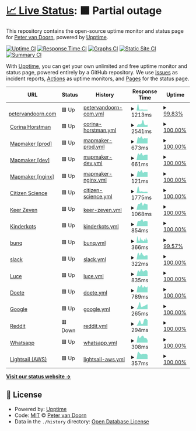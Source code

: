 # [📈 Live Status](https://demo.upptime.js.org): <!--live status--> **🟧 Partial outage**

This repository contains the open-source uptime monitor and status page for [Peter van Doorn](petervandoorn.com), powered by [Upptime](https://github.com/upptime/upptime).

[![Uptime CI](https://github.com/two-trick-pony-NL/upptime/workflows/Uptime%20CI/badge.svg)](https://github.com/two-trick-pony-NL/upptime/actions?query=workflow%3A%22Uptime+CI%22)
[![Response Time CI](https://github.com/two-trick-pony-NL/upptime/workflows/Response%20Time%20CI/badge.svg)](https://github.com/two-trick-pony-NL/upptime/actions?query=workflow%3A%22Response+Time+CI%22)
[![Graphs CI](https://github.com/two-trick-pony-NL/upptime/workflows/Graphs%20CI/badge.svg)](https://github.com/two-trick-pony-NL/upptime/actions?query=workflow%3A%22Graphs+CI%22)
[![Static Site CI](https://github.com/two-trick-pony-NL/upptime/workflows/Static%20Site%20CI/badge.svg)](https://github.com/two-trick-pony-NL/upptime/actions?query=workflow%3A%22Static+Site+CI%22)
[![Summary CI](https://github.com/two-trick-pony-NL/upptime/workflows/Summary%20CI/badge.svg)](https://github.com/two-trick-pony-NL/upptime/actions?query=workflow%3A%22Summary+CI%22)

With [Upptime](https://upptime.js.org), you can get your own unlimited and free uptime monitor and status page, powered entirely by a GitHub repository. We use [Issues](https://github.com/two-trick-pony-NL/upptime/issues) as incident reports, [Actions](https://github.com/two-trick-pony-NL/upptime/actions) as uptime monitors, and [Pages](https://demo.upptime.js.org) for the status page.

<!--start: status pages-->
<!-- This summary is generated by Upptime (https://github.com/upptime/upptime) -->
<!-- Do not edit this manually, your changes will be overwritten -->
<!-- prettier-ignore -->
| URL | Status | History | Response Time | Uptime |
| --- | ------ | ------- | ------------- | ------ |
| <img alt="" src="https://icons.duckduckgo.com/ip3/petervandoorn.com.ico" height="13"> [petervandoorn.com](https://petervandoorn.com) | 🟩 Up | [petervandoorn-com.yml](https://github.com/two-trick-pony-NL/upptime/commits/HEAD/history/petervandoorn-com.yml) | <details><summary><img alt="Response time graph" src="./graphs/petervandoorn-com/response-time-week.png" height="20"> 1213ms</summary><br><a href="https://upptime.petervandoorn.com/history/petervandoorn-com"><img alt="Response time 715" src="https://img.shields.io/endpoint?url=https%3A%2F%2Fraw.githubusercontent.com%2Ftwo-trick-pony-NL%2Fupptime%2FHEAD%2Fapi%2Fpetervandoorn-com%2Fresponse-time.json"></a><br><a href="https://upptime.petervandoorn.com/history/petervandoorn-com"><img alt="24-hour response time 574" src="https://img.shields.io/endpoint?url=https%3A%2F%2Fraw.githubusercontent.com%2Ftwo-trick-pony-NL%2Fupptime%2FHEAD%2Fapi%2Fpetervandoorn-com%2Fresponse-time-day.json"></a><br><a href="https://upptime.petervandoorn.com/history/petervandoorn-com"><img alt="7-day response time 1213" src="https://img.shields.io/endpoint?url=https%3A%2F%2Fraw.githubusercontent.com%2Ftwo-trick-pony-NL%2Fupptime%2FHEAD%2Fapi%2Fpetervandoorn-com%2Fresponse-time-week.json"></a><br><a href="https://upptime.petervandoorn.com/history/petervandoorn-com"><img alt="30-day response time 1174" src="https://img.shields.io/endpoint?url=https%3A%2F%2Fraw.githubusercontent.com%2Ftwo-trick-pony-NL%2Fupptime%2FHEAD%2Fapi%2Fpetervandoorn-com%2Fresponse-time-month.json"></a><br><a href="https://upptime.petervandoorn.com/history/petervandoorn-com"><img alt="1-year response time 724" src="https://img.shields.io/endpoint?url=https%3A%2F%2Fraw.githubusercontent.com%2Ftwo-trick-pony-NL%2Fupptime%2FHEAD%2Fapi%2Fpetervandoorn-com%2Fresponse-time-year.json"></a></details> | <details><summary><a href="https://upptime.petervandoorn.com/history/petervandoorn-com">99.83%</a></summary><a href="https://upptime.petervandoorn.com/history/petervandoorn-com"><img alt="All-time uptime 99.94%" src="https://img.shields.io/endpoint?url=https%3A%2F%2Fraw.githubusercontent.com%2Ftwo-trick-pony-NL%2Fupptime%2FHEAD%2Fapi%2Fpetervandoorn-com%2Fuptime.json"></a><br><a href="https://upptime.petervandoorn.com/history/petervandoorn-com"><img alt="24-hour uptime 100.00%" src="https://img.shields.io/endpoint?url=https%3A%2F%2Fraw.githubusercontent.com%2Ftwo-trick-pony-NL%2Fupptime%2FHEAD%2Fapi%2Fpetervandoorn-com%2Fuptime-day.json"></a><br><a href="https://upptime.petervandoorn.com/history/petervandoorn-com"><img alt="7-day uptime 99.83%" src="https://img.shields.io/endpoint?url=https%3A%2F%2Fraw.githubusercontent.com%2Ftwo-trick-pony-NL%2Fupptime%2FHEAD%2Fapi%2Fpetervandoorn-com%2Fuptime-week.json"></a><br><a href="https://upptime.petervandoorn.com/history/petervandoorn-com"><img alt="30-day uptime 99.96%" src="https://img.shields.io/endpoint?url=https%3A%2F%2Fraw.githubusercontent.com%2Ftwo-trick-pony-NL%2Fupptime%2FHEAD%2Fapi%2Fpetervandoorn-com%2Fuptime-month.json"></a><br><a href="https://upptime.petervandoorn.com/history/petervandoorn-com"><img alt="1-year uptime 99.92%" src="https://img.shields.io/endpoint?url=https%3A%2F%2Fraw.githubusercontent.com%2Ftwo-trick-pony-NL%2Fupptime%2FHEAD%2Fapi%2Fpetervandoorn-com%2Fuptime-year.json"></a></details>
| <img alt="" src="https://icons.duckduckgo.com/ip3/corinahorstman.nl.ico" height="13"> [Corina Horstman](https://corinahorstman.nl) | 🟩 Up | [corina-horstman.yml](https://github.com/two-trick-pony-NL/upptime/commits/HEAD/history/corina-horstman.yml) | <details><summary><img alt="Response time graph" src="./graphs/corina-horstman/response-time-week.png" height="20"> 2541ms</summary><br><a href="https://upptime.petervandoorn.com/history/corina-horstman"><img alt="Response time 2045" src="https://img.shields.io/endpoint?url=https%3A%2F%2Fraw.githubusercontent.com%2Ftwo-trick-pony-NL%2Fupptime%2FHEAD%2Fapi%2Fcorina-horstman%2Fresponse-time.json"></a><br><a href="https://upptime.petervandoorn.com/history/corina-horstman"><img alt="24-hour response time 1947" src="https://img.shields.io/endpoint?url=https%3A%2F%2Fraw.githubusercontent.com%2Ftwo-trick-pony-NL%2Fupptime%2FHEAD%2Fapi%2Fcorina-horstman%2Fresponse-time-day.json"></a><br><a href="https://upptime.petervandoorn.com/history/corina-horstman"><img alt="7-day response time 2541" src="https://img.shields.io/endpoint?url=https%3A%2F%2Fraw.githubusercontent.com%2Ftwo-trick-pony-NL%2Fupptime%2FHEAD%2Fapi%2Fcorina-horstman%2Fresponse-time-week.json"></a><br><a href="https://upptime.petervandoorn.com/history/corina-horstman"><img alt="30-day response time 2312" src="https://img.shields.io/endpoint?url=https%3A%2F%2Fraw.githubusercontent.com%2Ftwo-trick-pony-NL%2Fupptime%2FHEAD%2Fapi%2Fcorina-horstman%2Fresponse-time-month.json"></a><br><a href="https://upptime.petervandoorn.com/history/corina-horstman"><img alt="1-year response time 2047" src="https://img.shields.io/endpoint?url=https%3A%2F%2Fraw.githubusercontent.com%2Ftwo-trick-pony-NL%2Fupptime%2FHEAD%2Fapi%2Fcorina-horstman%2Fresponse-time-year.json"></a></details> | <details><summary><a href="https://upptime.petervandoorn.com/history/corina-horstman">100.00%</a></summary><a href="https://upptime.petervandoorn.com/history/corina-horstman"><img alt="All-time uptime 99.94%" src="https://img.shields.io/endpoint?url=https%3A%2F%2Fraw.githubusercontent.com%2Ftwo-trick-pony-NL%2Fupptime%2FHEAD%2Fapi%2Fcorina-horstman%2Fuptime.json"></a><br><a href="https://upptime.petervandoorn.com/history/corina-horstman"><img alt="24-hour uptime 100.00%" src="https://img.shields.io/endpoint?url=https%3A%2F%2Fraw.githubusercontent.com%2Ftwo-trick-pony-NL%2Fupptime%2FHEAD%2Fapi%2Fcorina-horstman%2Fuptime-day.json"></a><br><a href="https://upptime.petervandoorn.com/history/corina-horstman"><img alt="7-day uptime 100.00%" src="https://img.shields.io/endpoint?url=https%3A%2F%2Fraw.githubusercontent.com%2Ftwo-trick-pony-NL%2Fupptime%2FHEAD%2Fapi%2Fcorina-horstman%2Fuptime-week.json"></a><br><a href="https://upptime.petervandoorn.com/history/corina-horstman"><img alt="30-day uptime 100.00%" src="https://img.shields.io/endpoint?url=https%3A%2F%2Fraw.githubusercontent.com%2Ftwo-trick-pony-NL%2Fupptime%2FHEAD%2Fapi%2Fcorina-horstman%2Fuptime-month.json"></a><br><a href="https://upptime.petervandoorn.com/history/corina-horstman"><img alt="1-year uptime 99.91%" src="https://img.shields.io/endpoint?url=https%3A%2F%2Fraw.githubusercontent.com%2Ftwo-trick-pony-NL%2Fupptime%2FHEAD%2Fapi%2Fcorina-horstman%2Fuptime-year.json"></a></details>
| <img alt="" src="https://icons.duckduckgo.com/ip3/mapmaker.nl.ico" height="13"> [Mapmaker [prod]](https://mapmaker.nl/api/v1) | 🟩 Up | [mapmaker-prod.yml](https://github.com/two-trick-pony-NL/upptime/commits/HEAD/history/mapmaker-prod.yml) | <details><summary><img alt="Response time graph" src="./graphs/mapmaker-prod/response-time-week.png" height="20"> 673ms</summary><br><a href="https://upptime.petervandoorn.com/history/mapmaker-prod"><img alt="Response time 640" src="https://img.shields.io/endpoint?url=https%3A%2F%2Fraw.githubusercontent.com%2Ftwo-trick-pony-NL%2Fupptime%2FHEAD%2Fapi%2Fmapmaker-prod%2Fresponse-time.json"></a><br><a href="https://upptime.petervandoorn.com/history/mapmaker-prod"><img alt="24-hour response time 645" src="https://img.shields.io/endpoint?url=https%3A%2F%2Fraw.githubusercontent.com%2Ftwo-trick-pony-NL%2Fupptime%2FHEAD%2Fapi%2Fmapmaker-prod%2Fresponse-time-day.json"></a><br><a href="https://upptime.petervandoorn.com/history/mapmaker-prod"><img alt="7-day response time 673" src="https://img.shields.io/endpoint?url=https%3A%2F%2Fraw.githubusercontent.com%2Ftwo-trick-pony-NL%2Fupptime%2FHEAD%2Fapi%2Fmapmaker-prod%2Fresponse-time-week.json"></a><br><a href="https://upptime.petervandoorn.com/history/mapmaker-prod"><img alt="30-day response time 649" src="https://img.shields.io/endpoint?url=https%3A%2F%2Fraw.githubusercontent.com%2Ftwo-trick-pony-NL%2Fupptime%2FHEAD%2Fapi%2Fmapmaker-prod%2Fresponse-time-month.json"></a><br><a href="https://upptime.petervandoorn.com/history/mapmaker-prod"><img alt="1-year response time 629" src="https://img.shields.io/endpoint?url=https%3A%2F%2Fraw.githubusercontent.com%2Ftwo-trick-pony-NL%2Fupptime%2FHEAD%2Fapi%2Fmapmaker-prod%2Fresponse-time-year.json"></a></details> | <details><summary><a href="https://upptime.petervandoorn.com/history/mapmaker-prod">100.00%</a></summary><a href="https://upptime.petervandoorn.com/history/mapmaker-prod"><img alt="All-time uptime 100.00%" src="https://img.shields.io/endpoint?url=https%3A%2F%2Fraw.githubusercontent.com%2Ftwo-trick-pony-NL%2Fupptime%2FHEAD%2Fapi%2Fmapmaker-prod%2Fuptime.json"></a><br><a href="https://upptime.petervandoorn.com/history/mapmaker-prod"><img alt="24-hour uptime 100.00%" src="https://img.shields.io/endpoint?url=https%3A%2F%2Fraw.githubusercontent.com%2Ftwo-trick-pony-NL%2Fupptime%2FHEAD%2Fapi%2Fmapmaker-prod%2Fuptime-day.json"></a><br><a href="https://upptime.petervandoorn.com/history/mapmaker-prod"><img alt="7-day uptime 100.00%" src="https://img.shields.io/endpoint?url=https%3A%2F%2Fraw.githubusercontent.com%2Ftwo-trick-pony-NL%2Fupptime%2FHEAD%2Fapi%2Fmapmaker-prod%2Fuptime-week.json"></a><br><a href="https://upptime.petervandoorn.com/history/mapmaker-prod"><img alt="30-day uptime 100.00%" src="https://img.shields.io/endpoint?url=https%3A%2F%2Fraw.githubusercontent.com%2Ftwo-trick-pony-NL%2Fupptime%2FHEAD%2Fapi%2Fmapmaker-prod%2Fuptime-month.json"></a><br><a href="https://upptime.petervandoorn.com/history/mapmaker-prod"><img alt="1-year uptime 100.00%" src="https://img.shields.io/endpoint?url=https%3A%2F%2Fraw.githubusercontent.com%2Ftwo-trick-pony-NL%2Fupptime%2FHEAD%2Fapi%2Fmapmaker-prod%2Fuptime-year.json"></a></details>
| <img alt="" src="https://icons.duckduckgo.com/ip3/triage.mapmaker.nl.ico" height="13"> [Mapmaker [dev]](https://triage.mapmaker.nl/api/v1) | 🟩 Up | [mapmaker-dev.yml](https://github.com/two-trick-pony-NL/upptime/commits/HEAD/history/mapmaker-dev.yml) | <details><summary><img alt="Response time graph" src="./graphs/mapmaker-dev/response-time-week.png" height="20"> 661ms</summary><br><a href="https://upptime.petervandoorn.com/history/mapmaker-dev"><img alt="Response time 634" src="https://img.shields.io/endpoint?url=https%3A%2F%2Fraw.githubusercontent.com%2Ftwo-trick-pony-NL%2Fupptime%2FHEAD%2Fapi%2Fmapmaker-dev%2Fresponse-time.json"></a><br><a href="https://upptime.petervandoorn.com/history/mapmaker-dev"><img alt="24-hour response time 637" src="https://img.shields.io/endpoint?url=https%3A%2F%2Fraw.githubusercontent.com%2Ftwo-trick-pony-NL%2Fupptime%2FHEAD%2Fapi%2Fmapmaker-dev%2Fresponse-time-day.json"></a><br><a href="https://upptime.petervandoorn.com/history/mapmaker-dev"><img alt="7-day response time 661" src="https://img.shields.io/endpoint?url=https%3A%2F%2Fraw.githubusercontent.com%2Ftwo-trick-pony-NL%2Fupptime%2FHEAD%2Fapi%2Fmapmaker-dev%2Fresponse-time-week.json"></a><br><a href="https://upptime.petervandoorn.com/history/mapmaker-dev"><img alt="30-day response time 649" src="https://img.shields.io/endpoint?url=https%3A%2F%2Fraw.githubusercontent.com%2Ftwo-trick-pony-NL%2Fupptime%2FHEAD%2Fapi%2Fmapmaker-dev%2Fresponse-time-month.json"></a><br><a href="https://upptime.petervandoorn.com/history/mapmaker-dev"><img alt="1-year response time 626" src="https://img.shields.io/endpoint?url=https%3A%2F%2Fraw.githubusercontent.com%2Ftwo-trick-pony-NL%2Fupptime%2FHEAD%2Fapi%2Fmapmaker-dev%2Fresponse-time-year.json"></a></details> | <details><summary><a href="https://upptime.petervandoorn.com/history/mapmaker-dev">100.00%</a></summary><a href="https://upptime.petervandoorn.com/history/mapmaker-dev"><img alt="All-time uptime 100.00%" src="https://img.shields.io/endpoint?url=https%3A%2F%2Fraw.githubusercontent.com%2Ftwo-trick-pony-NL%2Fupptime%2FHEAD%2Fapi%2Fmapmaker-dev%2Fuptime.json"></a><br><a href="https://upptime.petervandoorn.com/history/mapmaker-dev"><img alt="24-hour uptime 100.00%" src="https://img.shields.io/endpoint?url=https%3A%2F%2Fraw.githubusercontent.com%2Ftwo-trick-pony-NL%2Fupptime%2FHEAD%2Fapi%2Fmapmaker-dev%2Fuptime-day.json"></a><br><a href="https://upptime.petervandoorn.com/history/mapmaker-dev"><img alt="7-day uptime 100.00%" src="https://img.shields.io/endpoint?url=https%3A%2F%2Fraw.githubusercontent.com%2Ftwo-trick-pony-NL%2Fupptime%2FHEAD%2Fapi%2Fmapmaker-dev%2Fuptime-week.json"></a><br><a href="https://upptime.petervandoorn.com/history/mapmaker-dev"><img alt="30-day uptime 100.00%" src="https://img.shields.io/endpoint?url=https%3A%2F%2Fraw.githubusercontent.com%2Ftwo-trick-pony-NL%2Fupptime%2FHEAD%2Fapi%2Fmapmaker-dev%2Fuptime-month.json"></a><br><a href="https://upptime.petervandoorn.com/history/mapmaker-dev"><img alt="1-year uptime 100.00%" src="https://img.shields.io/endpoint?url=https%3A%2F%2Fraw.githubusercontent.com%2Ftwo-trick-pony-NL%2Fupptime%2FHEAD%2Fapi%2Fmapmaker-dev%2Fuptime-year.json"></a></details>
| <img alt="" src="https://icons.duckduckgo.com/ip3/mapmaker.nl.ico" height="13"> [Mapmaker [nginx]](https://mapmaker.nl/healthcheck) | 🟩 Up | [mapmaker-nginx.yml](https://github.com/two-trick-pony-NL/upptime/commits/HEAD/history/mapmaker-nginx.yml) | <details><summary><img alt="Response time graph" src="./graphs/mapmaker-nginx/response-time-week.png" height="20"> 121ms</summary><br><a href="https://upptime.petervandoorn.com/history/mapmaker-nginx"><img alt="Response time 115" src="https://img.shields.io/endpoint?url=https%3A%2F%2Fraw.githubusercontent.com%2Ftwo-trick-pony-NL%2Fupptime%2FHEAD%2Fapi%2Fmapmaker-nginx%2Fresponse-time.json"></a><br><a href="https://upptime.petervandoorn.com/history/mapmaker-nginx"><img alt="24-hour response time 111" src="https://img.shields.io/endpoint?url=https%3A%2F%2Fraw.githubusercontent.com%2Ftwo-trick-pony-NL%2Fupptime%2FHEAD%2Fapi%2Fmapmaker-nginx%2Fresponse-time-day.json"></a><br><a href="https://upptime.petervandoorn.com/history/mapmaker-nginx"><img alt="7-day response time 121" src="https://img.shields.io/endpoint?url=https%3A%2F%2Fraw.githubusercontent.com%2Ftwo-trick-pony-NL%2Fupptime%2FHEAD%2Fapi%2Fmapmaker-nginx%2Fresponse-time-week.json"></a><br><a href="https://upptime.petervandoorn.com/history/mapmaker-nginx"><img alt="30-day response time 118" src="https://img.shields.io/endpoint?url=https%3A%2F%2Fraw.githubusercontent.com%2Ftwo-trick-pony-NL%2Fupptime%2FHEAD%2Fapi%2Fmapmaker-nginx%2Fresponse-time-month.json"></a><br><a href="https://upptime.petervandoorn.com/history/mapmaker-nginx"><img alt="1-year response time 114" src="https://img.shields.io/endpoint?url=https%3A%2F%2Fraw.githubusercontent.com%2Ftwo-trick-pony-NL%2Fupptime%2FHEAD%2Fapi%2Fmapmaker-nginx%2Fresponse-time-year.json"></a></details> | <details><summary><a href="https://upptime.petervandoorn.com/history/mapmaker-nginx">100.00%</a></summary><a href="https://upptime.petervandoorn.com/history/mapmaker-nginx"><img alt="All-time uptime 100.00%" src="https://img.shields.io/endpoint?url=https%3A%2F%2Fraw.githubusercontent.com%2Ftwo-trick-pony-NL%2Fupptime%2FHEAD%2Fapi%2Fmapmaker-nginx%2Fuptime.json"></a><br><a href="https://upptime.petervandoorn.com/history/mapmaker-nginx"><img alt="24-hour uptime 100.00%" src="https://img.shields.io/endpoint?url=https%3A%2F%2Fraw.githubusercontent.com%2Ftwo-trick-pony-NL%2Fupptime%2FHEAD%2Fapi%2Fmapmaker-nginx%2Fuptime-day.json"></a><br><a href="https://upptime.petervandoorn.com/history/mapmaker-nginx"><img alt="7-day uptime 100.00%" src="https://img.shields.io/endpoint?url=https%3A%2F%2Fraw.githubusercontent.com%2Ftwo-trick-pony-NL%2Fupptime%2FHEAD%2Fapi%2Fmapmaker-nginx%2Fuptime-week.json"></a><br><a href="https://upptime.petervandoorn.com/history/mapmaker-nginx"><img alt="30-day uptime 100.00%" src="https://img.shields.io/endpoint?url=https%3A%2F%2Fraw.githubusercontent.com%2Ftwo-trick-pony-NL%2Fupptime%2FHEAD%2Fapi%2Fmapmaker-nginx%2Fuptime-month.json"></a><br><a href="https://upptime.petervandoorn.com/history/mapmaker-nginx"><img alt="1-year uptime 100.00%" src="https://img.shields.io/endpoint?url=https%3A%2F%2Fraw.githubusercontent.com%2Ftwo-trick-pony-NL%2Fupptime%2FHEAD%2Fapi%2Fmapmaker-nginx%2Fuptime-year.json"></a></details>
| <img alt="" src="https://icons.duckduckgo.com/ip3/www.petervandoorn.com.ico" height="13"> [Citizen Science](https://www.petervandoorn.com/cs-nl-network/) | 🟩 Up | [citizen-science.yml](https://github.com/two-trick-pony-NL/upptime/commits/HEAD/history/citizen-science.yml) | <details><summary><img alt="Response time graph" src="./graphs/citizen-science/response-time-week.png" height="20"> 1775ms</summary><br><a href="https://upptime.petervandoorn.com/history/citizen-science"><img alt="Response time 1210" src="https://img.shields.io/endpoint?url=https%3A%2F%2Fraw.githubusercontent.com%2Ftwo-trick-pony-NL%2Fupptime%2FHEAD%2Fapi%2Fcitizen-science%2Fresponse-time.json"></a><br><a href="https://upptime.petervandoorn.com/history/citizen-science"><img alt="24-hour response time 994" src="https://img.shields.io/endpoint?url=https%3A%2F%2Fraw.githubusercontent.com%2Ftwo-trick-pony-NL%2Fupptime%2FHEAD%2Fapi%2Fcitizen-science%2Fresponse-time-day.json"></a><br><a href="https://upptime.petervandoorn.com/history/citizen-science"><img alt="7-day response time 1775" src="https://img.shields.io/endpoint?url=https%3A%2F%2Fraw.githubusercontent.com%2Ftwo-trick-pony-NL%2Fupptime%2FHEAD%2Fapi%2Fcitizen-science%2Fresponse-time-week.json"></a><br><a href="https://upptime.petervandoorn.com/history/citizen-science"><img alt="30-day response time 1453" src="https://img.shields.io/endpoint?url=https%3A%2F%2Fraw.githubusercontent.com%2Ftwo-trick-pony-NL%2Fupptime%2FHEAD%2Fapi%2Fcitizen-science%2Fresponse-time-month.json"></a><br><a href="https://upptime.petervandoorn.com/history/citizen-science"><img alt="1-year response time 1207" src="https://img.shields.io/endpoint?url=https%3A%2F%2Fraw.githubusercontent.com%2Ftwo-trick-pony-NL%2Fupptime%2FHEAD%2Fapi%2Fcitizen-science%2Fresponse-time-year.json"></a></details> | <details><summary><a href="https://upptime.petervandoorn.com/history/citizen-science">100.00%</a></summary><a href="https://upptime.petervandoorn.com/history/citizen-science"><img alt="All-time uptime 99.34%" src="https://img.shields.io/endpoint?url=https%3A%2F%2Fraw.githubusercontent.com%2Ftwo-trick-pony-NL%2Fupptime%2FHEAD%2Fapi%2Fcitizen-science%2Fuptime.json"></a><br><a href="https://upptime.petervandoorn.com/history/citizen-science"><img alt="24-hour uptime 100.00%" src="https://img.shields.io/endpoint?url=https%3A%2F%2Fraw.githubusercontent.com%2Ftwo-trick-pony-NL%2Fupptime%2FHEAD%2Fapi%2Fcitizen-science%2Fuptime-day.json"></a><br><a href="https://upptime.petervandoorn.com/history/citizen-science"><img alt="7-day uptime 100.00%" src="https://img.shields.io/endpoint?url=https%3A%2F%2Fraw.githubusercontent.com%2Ftwo-trick-pony-NL%2Fupptime%2FHEAD%2Fapi%2Fcitizen-science%2Fuptime-week.json"></a><br><a href="https://upptime.petervandoorn.com/history/citizen-science"><img alt="30-day uptime 100.00%" src="https://img.shields.io/endpoint?url=https%3A%2F%2Fraw.githubusercontent.com%2Ftwo-trick-pony-NL%2Fupptime%2FHEAD%2Fapi%2Fcitizen-science%2Fuptime-month.json"></a><br><a href="https://upptime.petervandoorn.com/history/citizen-science"><img alt="1-year uptime 99.91%" src="https://img.shields.io/endpoint?url=https%3A%2F%2Fraw.githubusercontent.com%2Ftwo-trick-pony-NL%2Fupptime%2FHEAD%2Fapi%2Fcitizen-science%2Fuptime-year.json"></a></details>
| <img alt="" src="https://icons.duckduckgo.com/ip3/keerzeven.nl.ico" height="13"> [Keer Zeven](https://keerzeven.nl/) | 🟩 Up | [keer-zeven.yml](https://github.com/two-trick-pony-NL/upptime/commits/HEAD/history/keer-zeven.yml) | <details><summary><img alt="Response time graph" src="./graphs/keer-zeven/response-time-week.png" height="20"> 1068ms</summary><br><a href="https://upptime.petervandoorn.com/history/keer-zeven"><img alt="Response time 1081" src="https://img.shields.io/endpoint?url=https%3A%2F%2Fraw.githubusercontent.com%2Ftwo-trick-pony-NL%2Fupptime%2FHEAD%2Fapi%2Fkeer-zeven%2Fresponse-time.json"></a><br><a href="https://upptime.petervandoorn.com/history/keer-zeven"><img alt="24-hour response time 989" src="https://img.shields.io/endpoint?url=https%3A%2F%2Fraw.githubusercontent.com%2Ftwo-trick-pony-NL%2Fupptime%2FHEAD%2Fapi%2Fkeer-zeven%2Fresponse-time-day.json"></a><br><a href="https://upptime.petervandoorn.com/history/keer-zeven"><img alt="7-day response time 1068" src="https://img.shields.io/endpoint?url=https%3A%2F%2Fraw.githubusercontent.com%2Ftwo-trick-pony-NL%2Fupptime%2FHEAD%2Fapi%2Fkeer-zeven%2Fresponse-time-week.json"></a><br><a href="https://upptime.petervandoorn.com/history/keer-zeven"><img alt="30-day response time 1164" src="https://img.shields.io/endpoint?url=https%3A%2F%2Fraw.githubusercontent.com%2Ftwo-trick-pony-NL%2Fupptime%2FHEAD%2Fapi%2Fkeer-zeven%2Fresponse-time-month.json"></a><br><a href="https://upptime.petervandoorn.com/history/keer-zeven"><img alt="1-year response time 1075" src="https://img.shields.io/endpoint?url=https%3A%2F%2Fraw.githubusercontent.com%2Ftwo-trick-pony-NL%2Fupptime%2FHEAD%2Fapi%2Fkeer-zeven%2Fresponse-time-year.json"></a></details> | <details><summary><a href="https://upptime.petervandoorn.com/history/keer-zeven">100.00%</a></summary><a href="https://upptime.petervandoorn.com/history/keer-zeven"><img alt="All-time uptime 99.95%" src="https://img.shields.io/endpoint?url=https%3A%2F%2Fraw.githubusercontent.com%2Ftwo-trick-pony-NL%2Fupptime%2FHEAD%2Fapi%2Fkeer-zeven%2Fuptime.json"></a><br><a href="https://upptime.petervandoorn.com/history/keer-zeven"><img alt="24-hour uptime 100.00%" src="https://img.shields.io/endpoint?url=https%3A%2F%2Fraw.githubusercontent.com%2Ftwo-trick-pony-NL%2Fupptime%2FHEAD%2Fapi%2Fkeer-zeven%2Fuptime-day.json"></a><br><a href="https://upptime.petervandoorn.com/history/keer-zeven"><img alt="7-day uptime 100.00%" src="https://img.shields.io/endpoint?url=https%3A%2F%2Fraw.githubusercontent.com%2Ftwo-trick-pony-NL%2Fupptime%2FHEAD%2Fapi%2Fkeer-zeven%2Fuptime-week.json"></a><br><a href="https://upptime.petervandoorn.com/history/keer-zeven"><img alt="30-day uptime 100.00%" src="https://img.shields.io/endpoint?url=https%3A%2F%2Fraw.githubusercontent.com%2Ftwo-trick-pony-NL%2Fupptime%2FHEAD%2Fapi%2Fkeer-zeven%2Fuptime-month.json"></a><br><a href="https://upptime.petervandoorn.com/history/keer-zeven"><img alt="1-year uptime 99.92%" src="https://img.shields.io/endpoint?url=https%3A%2F%2Fraw.githubusercontent.com%2Ftwo-trick-pony-NL%2Fupptime%2FHEAD%2Fapi%2Fkeer-zeven%2Fuptime-year.json"></a></details>
| <img alt="" src="https://icons.duckduckgo.com/ip3/kinderkots.nl.ico" height="13"> [Kinderkots](https://kinderkots.nl) | 🟩 Up | [kinderkots.yml](https://github.com/two-trick-pony-NL/upptime/commits/HEAD/history/kinderkots.yml) | <details><summary><img alt="Response time graph" src="./graphs/kinderkots/response-time-week.png" height="20"> 854ms</summary><br><a href="https://upptime.petervandoorn.com/history/kinderkots"><img alt="Response time 819" src="https://img.shields.io/endpoint?url=https%3A%2F%2Fraw.githubusercontent.com%2Ftwo-trick-pony-NL%2Fupptime%2FHEAD%2Fapi%2Fkinderkots%2Fresponse-time.json"></a><br><a href="https://upptime.petervandoorn.com/history/kinderkots"><img alt="24-hour response time 753" src="https://img.shields.io/endpoint?url=https%3A%2F%2Fraw.githubusercontent.com%2Ftwo-trick-pony-NL%2Fupptime%2FHEAD%2Fapi%2Fkinderkots%2Fresponse-time-day.json"></a><br><a href="https://upptime.petervandoorn.com/history/kinderkots"><img alt="7-day response time 854" src="https://img.shields.io/endpoint?url=https%3A%2F%2Fraw.githubusercontent.com%2Ftwo-trick-pony-NL%2Fupptime%2FHEAD%2Fapi%2Fkinderkots%2Fresponse-time-week.json"></a><br><a href="https://upptime.petervandoorn.com/history/kinderkots"><img alt="30-day response time 973" src="https://img.shields.io/endpoint?url=https%3A%2F%2Fraw.githubusercontent.com%2Ftwo-trick-pony-NL%2Fupptime%2FHEAD%2Fapi%2Fkinderkots%2Fresponse-time-month.json"></a><br><a href="https://upptime.petervandoorn.com/history/kinderkots"><img alt="1-year response time 825" src="https://img.shields.io/endpoint?url=https%3A%2F%2Fraw.githubusercontent.com%2Ftwo-trick-pony-NL%2Fupptime%2FHEAD%2Fapi%2Fkinderkots%2Fresponse-time-year.json"></a></details> | <details><summary><a href="https://upptime.petervandoorn.com/history/kinderkots">100.00%</a></summary><a href="https://upptime.petervandoorn.com/history/kinderkots"><img alt="All-time uptime 99.95%" src="https://img.shields.io/endpoint?url=https%3A%2F%2Fraw.githubusercontent.com%2Ftwo-trick-pony-NL%2Fupptime%2FHEAD%2Fapi%2Fkinderkots%2Fuptime.json"></a><br><a href="https://upptime.petervandoorn.com/history/kinderkots"><img alt="24-hour uptime 100.00%" src="https://img.shields.io/endpoint?url=https%3A%2F%2Fraw.githubusercontent.com%2Ftwo-trick-pony-NL%2Fupptime%2FHEAD%2Fapi%2Fkinderkots%2Fuptime-day.json"></a><br><a href="https://upptime.petervandoorn.com/history/kinderkots"><img alt="7-day uptime 100.00%" src="https://img.shields.io/endpoint?url=https%3A%2F%2Fraw.githubusercontent.com%2Ftwo-trick-pony-NL%2Fupptime%2FHEAD%2Fapi%2Fkinderkots%2Fuptime-week.json"></a><br><a href="https://upptime.petervandoorn.com/history/kinderkots"><img alt="30-day uptime 100.00%" src="https://img.shields.io/endpoint?url=https%3A%2F%2Fraw.githubusercontent.com%2Ftwo-trick-pony-NL%2Fupptime%2FHEAD%2Fapi%2Fkinderkots%2Fuptime-month.json"></a><br><a href="https://upptime.petervandoorn.com/history/kinderkots"><img alt="1-year uptime 99.93%" src="https://img.shields.io/endpoint?url=https%3A%2F%2Fraw.githubusercontent.com%2Ftwo-trick-pony-NL%2Fupptime%2FHEAD%2Fapi%2Fkinderkots%2Fuptime-year.json"></a></details>
| <img alt="" src="https://icons.duckduckgo.com/ip3/bunq.com.ico" height="13"> [bunq](https://bunq.com/) | 🟩 Up | [bunq.yml](https://github.com/two-trick-pony-NL/upptime/commits/HEAD/history/bunq.yml) | <details><summary><img alt="Response time graph" src="./graphs/bunq/response-time-week.png" height="20"> 366ms</summary><br><a href="https://upptime.petervandoorn.com/history/bunq"><img alt="Response time 405" src="https://img.shields.io/endpoint?url=https%3A%2F%2Fraw.githubusercontent.com%2Ftwo-trick-pony-NL%2Fupptime%2FHEAD%2Fapi%2Fbunq%2Fresponse-time.json"></a><br><a href="https://upptime.petervandoorn.com/history/bunq"><img alt="24-hour response time 371" src="https://img.shields.io/endpoint?url=https%3A%2F%2Fraw.githubusercontent.com%2Ftwo-trick-pony-NL%2Fupptime%2FHEAD%2Fapi%2Fbunq%2Fresponse-time-day.json"></a><br><a href="https://upptime.petervandoorn.com/history/bunq"><img alt="7-day response time 366" src="https://img.shields.io/endpoint?url=https%3A%2F%2Fraw.githubusercontent.com%2Ftwo-trick-pony-NL%2Fupptime%2FHEAD%2Fapi%2Fbunq%2Fresponse-time-week.json"></a><br><a href="https://upptime.petervandoorn.com/history/bunq"><img alt="30-day response time 381" src="https://img.shields.io/endpoint?url=https%3A%2F%2Fraw.githubusercontent.com%2Ftwo-trick-pony-NL%2Fupptime%2FHEAD%2Fapi%2Fbunq%2Fresponse-time-month.json"></a><br><a href="https://upptime.petervandoorn.com/history/bunq"><img alt="1-year response time 391" src="https://img.shields.io/endpoint?url=https%3A%2F%2Fraw.githubusercontent.com%2Ftwo-trick-pony-NL%2Fupptime%2FHEAD%2Fapi%2Fbunq%2Fresponse-time-year.json"></a></details> | <details><summary><a href="https://upptime.petervandoorn.com/history/bunq">99.57%</a></summary><a href="https://upptime.petervandoorn.com/history/bunq"><img alt="All-time uptime 99.94%" src="https://img.shields.io/endpoint?url=https%3A%2F%2Fraw.githubusercontent.com%2Ftwo-trick-pony-NL%2Fupptime%2FHEAD%2Fapi%2Fbunq%2Fuptime.json"></a><br><a href="https://upptime.petervandoorn.com/history/bunq"><img alt="24-hour uptime 100.00%" src="https://img.shields.io/endpoint?url=https%3A%2F%2Fraw.githubusercontent.com%2Ftwo-trick-pony-NL%2Fupptime%2FHEAD%2Fapi%2Fbunq%2Fuptime-day.json"></a><br><a href="https://upptime.petervandoorn.com/history/bunq"><img alt="7-day uptime 99.57%" src="https://img.shields.io/endpoint?url=https%3A%2F%2Fraw.githubusercontent.com%2Ftwo-trick-pony-NL%2Fupptime%2FHEAD%2Fapi%2Fbunq%2Fuptime-week.json"></a><br><a href="https://upptime.petervandoorn.com/history/bunq"><img alt="30-day uptime 99.67%" src="https://img.shields.io/endpoint?url=https%3A%2F%2Fraw.githubusercontent.com%2Ftwo-trick-pony-NL%2Fupptime%2FHEAD%2Fapi%2Fbunq%2Fuptime-month.json"></a><br><a href="https://upptime.petervandoorn.com/history/bunq"><img alt="1-year uptime 99.91%" src="https://img.shields.io/endpoint?url=https%3A%2F%2Fraw.githubusercontent.com%2Ftwo-trick-pony-NL%2Fupptime%2FHEAD%2Fapi%2Fbunq%2Fuptime-year.json"></a></details>
| <img alt="" src="https://icons.duckduckgo.com/ip3/status.slack.com.ico" height="13"> [slack](https://status.slack.com/api/v2.0.0/current) | 🟩 Up | [slack.yml](https://github.com/two-trick-pony-NL/upptime/commits/HEAD/history/slack.yml) | <details><summary><img alt="Response time graph" src="./graphs/slack/response-time-week.png" height="20"> 322ms</summary><br><a href="https://upptime.petervandoorn.com/history/slack"><img alt="Response time 205" src="https://img.shields.io/endpoint?url=https%3A%2F%2Fraw.githubusercontent.com%2Ftwo-trick-pony-NL%2Fupptime%2FHEAD%2Fapi%2Fslack%2Fresponse-time.json"></a><br><a href="https://upptime.petervandoorn.com/history/slack"><img alt="24-hour response time 268" src="https://img.shields.io/endpoint?url=https%3A%2F%2Fraw.githubusercontent.com%2Ftwo-trick-pony-NL%2Fupptime%2FHEAD%2Fapi%2Fslack%2Fresponse-time-day.json"></a><br><a href="https://upptime.petervandoorn.com/history/slack"><img alt="7-day response time 322" src="https://img.shields.io/endpoint?url=https%3A%2F%2Fraw.githubusercontent.com%2Ftwo-trick-pony-NL%2Fupptime%2FHEAD%2Fapi%2Fslack%2Fresponse-time-week.json"></a><br><a href="https://upptime.petervandoorn.com/history/slack"><img alt="30-day response time 284" src="https://img.shields.io/endpoint?url=https%3A%2F%2Fraw.githubusercontent.com%2Ftwo-trick-pony-NL%2Fupptime%2FHEAD%2Fapi%2Fslack%2Fresponse-time-month.json"></a><br><a href="https://upptime.petervandoorn.com/history/slack"><img alt="1-year response time 242" src="https://img.shields.io/endpoint?url=https%3A%2F%2Fraw.githubusercontent.com%2Ftwo-trick-pony-NL%2Fupptime%2FHEAD%2Fapi%2Fslack%2Fresponse-time-year.json"></a></details> | <details><summary><a href="https://upptime.petervandoorn.com/history/slack">100.00%</a></summary><a href="https://upptime.petervandoorn.com/history/slack"><img alt="All-time uptime 100.00%" src="https://img.shields.io/endpoint?url=https%3A%2F%2Fraw.githubusercontent.com%2Ftwo-trick-pony-NL%2Fupptime%2FHEAD%2Fapi%2Fslack%2Fuptime.json"></a><br><a href="https://upptime.petervandoorn.com/history/slack"><img alt="24-hour uptime 100.00%" src="https://img.shields.io/endpoint?url=https%3A%2F%2Fraw.githubusercontent.com%2Ftwo-trick-pony-NL%2Fupptime%2FHEAD%2Fapi%2Fslack%2Fuptime-day.json"></a><br><a href="https://upptime.petervandoorn.com/history/slack"><img alt="7-day uptime 100.00%" src="https://img.shields.io/endpoint?url=https%3A%2F%2Fraw.githubusercontent.com%2Ftwo-trick-pony-NL%2Fupptime%2FHEAD%2Fapi%2Fslack%2Fuptime-week.json"></a><br><a href="https://upptime.petervandoorn.com/history/slack"><img alt="30-day uptime 100.00%" src="https://img.shields.io/endpoint?url=https%3A%2F%2Fraw.githubusercontent.com%2Ftwo-trick-pony-NL%2Fupptime%2FHEAD%2Fapi%2Fslack%2Fuptime-month.json"></a><br><a href="https://upptime.petervandoorn.com/history/slack"><img alt="1-year uptime 100.00%" src="https://img.shields.io/endpoint?url=https%3A%2F%2Fraw.githubusercontent.com%2Ftwo-trick-pony-NL%2Fupptime%2FHEAD%2Fapi%2Fslack%2Fuptime-year.json"></a></details>
| <img alt="" src="https://icons.duckduckgo.com/ip3/webmail.lucevankempen.nl.ico" height="13"> [Luce](https://webmail.lucevankempen.nl) | 🟩 Up | [luce.yml](https://github.com/two-trick-pony-NL/upptime/commits/HEAD/history/luce.yml) | <details><summary><img alt="Response time graph" src="./graphs/luce/response-time-week.png" height="20"> 835ms</summary><br><a href="https://upptime.petervandoorn.com/history/luce"><img alt="Response time 796" src="https://img.shields.io/endpoint?url=https%3A%2F%2Fraw.githubusercontent.com%2Ftwo-trick-pony-NL%2Fupptime%2FHEAD%2Fapi%2Fluce%2Fresponse-time.json"></a><br><a href="https://upptime.petervandoorn.com/history/luce"><img alt="24-hour response time 686" src="https://img.shields.io/endpoint?url=https%3A%2F%2Fraw.githubusercontent.com%2Ftwo-trick-pony-NL%2Fupptime%2FHEAD%2Fapi%2Fluce%2Fresponse-time-day.json"></a><br><a href="https://upptime.petervandoorn.com/history/luce"><img alt="7-day response time 835" src="https://img.shields.io/endpoint?url=https%3A%2F%2Fraw.githubusercontent.com%2Ftwo-trick-pony-NL%2Fupptime%2FHEAD%2Fapi%2Fluce%2Fresponse-time-week.json"></a><br><a href="https://upptime.petervandoorn.com/history/luce"><img alt="30-day response time 811" src="https://img.shields.io/endpoint?url=https%3A%2F%2Fraw.githubusercontent.com%2Ftwo-trick-pony-NL%2Fupptime%2FHEAD%2Fapi%2Fluce%2Fresponse-time-month.json"></a><br><a href="https://upptime.petervandoorn.com/history/luce"><img alt="1-year response time 795" src="https://img.shields.io/endpoint?url=https%3A%2F%2Fraw.githubusercontent.com%2Ftwo-trick-pony-NL%2Fupptime%2FHEAD%2Fapi%2Fluce%2Fresponse-time-year.json"></a></details> | <details><summary><a href="https://upptime.petervandoorn.com/history/luce">100.00%</a></summary><a href="https://upptime.petervandoorn.com/history/luce"><img alt="All-time uptime 99.95%" src="https://img.shields.io/endpoint?url=https%3A%2F%2Fraw.githubusercontent.com%2Ftwo-trick-pony-NL%2Fupptime%2FHEAD%2Fapi%2Fluce%2Fuptime.json"></a><br><a href="https://upptime.petervandoorn.com/history/luce"><img alt="24-hour uptime 100.00%" src="https://img.shields.io/endpoint?url=https%3A%2F%2Fraw.githubusercontent.com%2Ftwo-trick-pony-NL%2Fupptime%2FHEAD%2Fapi%2Fluce%2Fuptime-day.json"></a><br><a href="https://upptime.petervandoorn.com/history/luce"><img alt="7-day uptime 100.00%" src="https://img.shields.io/endpoint?url=https%3A%2F%2Fraw.githubusercontent.com%2Ftwo-trick-pony-NL%2Fupptime%2FHEAD%2Fapi%2Fluce%2Fuptime-week.json"></a><br><a href="https://upptime.petervandoorn.com/history/luce"><img alt="30-day uptime 100.00%" src="https://img.shields.io/endpoint?url=https%3A%2F%2Fraw.githubusercontent.com%2Ftwo-trick-pony-NL%2Fupptime%2FHEAD%2Fapi%2Fluce%2Fuptime-month.json"></a><br><a href="https://upptime.petervandoorn.com/history/luce"><img alt="1-year uptime 99.92%" src="https://img.shields.io/endpoint?url=https%3A%2F%2Fraw.githubusercontent.com%2Ftwo-trick-pony-NL%2Fupptime%2FHEAD%2Fapi%2Fluce%2Fuptime-year.json"></a></details>
| <img alt="" src="https://icons.duckduckgo.com/ip3/webmail.doetevandoorn.com.ico" height="13"> [Doete](https://webmail.doetevandoorn.com) | 🟩 Up | [doete.yml](https://github.com/two-trick-pony-NL/upptime/commits/HEAD/history/doete.yml) | <details><summary><img alt="Response time graph" src="./graphs/doete/response-time-week.png" height="20"> 789ms</summary><br><a href="https://upptime.petervandoorn.com/history/doete"><img alt="Response time 802" src="https://img.shields.io/endpoint?url=https%3A%2F%2Fraw.githubusercontent.com%2Ftwo-trick-pony-NL%2Fupptime%2FHEAD%2Fapi%2Fdoete%2Fresponse-time.json"></a><br><a href="https://upptime.petervandoorn.com/history/doete"><img alt="24-hour response time 796" src="https://img.shields.io/endpoint?url=https%3A%2F%2Fraw.githubusercontent.com%2Ftwo-trick-pony-NL%2Fupptime%2FHEAD%2Fapi%2Fdoete%2Fresponse-time-day.json"></a><br><a href="https://upptime.petervandoorn.com/history/doete"><img alt="7-day response time 789" src="https://img.shields.io/endpoint?url=https%3A%2F%2Fraw.githubusercontent.com%2Ftwo-trick-pony-NL%2Fupptime%2FHEAD%2Fapi%2Fdoete%2Fresponse-time-week.json"></a><br><a href="https://upptime.petervandoorn.com/history/doete"><img alt="30-day response time 1079" src="https://img.shields.io/endpoint?url=https%3A%2F%2Fraw.githubusercontent.com%2Ftwo-trick-pony-NL%2Fupptime%2FHEAD%2Fapi%2Fdoete%2Fresponse-time-month.json"></a><br><a href="https://upptime.petervandoorn.com/history/doete"><img alt="1-year response time 814" src="https://img.shields.io/endpoint?url=https%3A%2F%2Fraw.githubusercontent.com%2Ftwo-trick-pony-NL%2Fupptime%2FHEAD%2Fapi%2Fdoete%2Fresponse-time-year.json"></a></details> | <details><summary><a href="https://upptime.petervandoorn.com/history/doete">100.00%</a></summary><a href="https://upptime.petervandoorn.com/history/doete"><img alt="All-time uptime 99.96%" src="https://img.shields.io/endpoint?url=https%3A%2F%2Fraw.githubusercontent.com%2Ftwo-trick-pony-NL%2Fupptime%2FHEAD%2Fapi%2Fdoete%2Fuptime.json"></a><br><a href="https://upptime.petervandoorn.com/history/doete"><img alt="24-hour uptime 100.00%" src="https://img.shields.io/endpoint?url=https%3A%2F%2Fraw.githubusercontent.com%2Ftwo-trick-pony-NL%2Fupptime%2FHEAD%2Fapi%2Fdoete%2Fuptime-day.json"></a><br><a href="https://upptime.petervandoorn.com/history/doete"><img alt="7-day uptime 100.00%" src="https://img.shields.io/endpoint?url=https%3A%2F%2Fraw.githubusercontent.com%2Ftwo-trick-pony-NL%2Fupptime%2FHEAD%2Fapi%2Fdoete%2Fuptime-week.json"></a><br><a href="https://upptime.petervandoorn.com/history/doete"><img alt="30-day uptime 100.00%" src="https://img.shields.io/endpoint?url=https%3A%2F%2Fraw.githubusercontent.com%2Ftwo-trick-pony-NL%2Fupptime%2FHEAD%2Fapi%2Fdoete%2Fuptime-month.json"></a><br><a href="https://upptime.petervandoorn.com/history/doete"><img alt="1-year uptime 99.93%" src="https://img.shields.io/endpoint?url=https%3A%2F%2Fraw.githubusercontent.com%2Ftwo-trick-pony-NL%2Fupptime%2FHEAD%2Fapi%2Fdoete%2Fuptime-year.json"></a></details>
| <img alt="" src="https://icons.duckduckgo.com/ip3/google.com.ico" height="13"> [Google](https://google.com) | 🟩 Up | [google.yml](https://github.com/two-trick-pony-NL/upptime/commits/HEAD/history/google.yml) | <details><summary><img alt="Response time graph" src="./graphs/google/response-time-week.png" height="20"> 265ms</summary><br><a href="https://upptime.petervandoorn.com/history/google"><img alt="Response time 175" src="https://img.shields.io/endpoint?url=https%3A%2F%2Fraw.githubusercontent.com%2Ftwo-trick-pony-NL%2Fupptime%2FHEAD%2Fapi%2Fgoogle%2Fresponse-time.json"></a><br><a href="https://upptime.petervandoorn.com/history/google"><img alt="24-hour response time 333" src="https://img.shields.io/endpoint?url=https%3A%2F%2Fraw.githubusercontent.com%2Ftwo-trick-pony-NL%2Fupptime%2FHEAD%2Fapi%2Fgoogle%2Fresponse-time-day.json"></a><br><a href="https://upptime.petervandoorn.com/history/google"><img alt="7-day response time 265" src="https://img.shields.io/endpoint?url=https%3A%2F%2Fraw.githubusercontent.com%2Ftwo-trick-pony-NL%2Fupptime%2FHEAD%2Fapi%2Fgoogle%2Fresponse-time-week.json"></a><br><a href="https://upptime.petervandoorn.com/history/google"><img alt="30-day response time 206" src="https://img.shields.io/endpoint?url=https%3A%2F%2Fraw.githubusercontent.com%2Ftwo-trick-pony-NL%2Fupptime%2FHEAD%2Fapi%2Fgoogle%2Fresponse-time-month.json"></a><br><a href="https://upptime.petervandoorn.com/history/google"><img alt="1-year response time 176" src="https://img.shields.io/endpoint?url=https%3A%2F%2Fraw.githubusercontent.com%2Ftwo-trick-pony-NL%2Fupptime%2FHEAD%2Fapi%2Fgoogle%2Fresponse-time-year.json"></a></details> | <details><summary><a href="https://upptime.petervandoorn.com/history/google">100.00%</a></summary><a href="https://upptime.petervandoorn.com/history/google"><img alt="All-time uptime 99.99%" src="https://img.shields.io/endpoint?url=https%3A%2F%2Fraw.githubusercontent.com%2Ftwo-trick-pony-NL%2Fupptime%2FHEAD%2Fapi%2Fgoogle%2Fuptime.json"></a><br><a href="https://upptime.petervandoorn.com/history/google"><img alt="24-hour uptime 100.00%" src="https://img.shields.io/endpoint?url=https%3A%2F%2Fraw.githubusercontent.com%2Ftwo-trick-pony-NL%2Fupptime%2FHEAD%2Fapi%2Fgoogle%2Fuptime-day.json"></a><br><a href="https://upptime.petervandoorn.com/history/google"><img alt="7-day uptime 100.00%" src="https://img.shields.io/endpoint?url=https%3A%2F%2Fraw.githubusercontent.com%2Ftwo-trick-pony-NL%2Fupptime%2FHEAD%2Fapi%2Fgoogle%2Fuptime-week.json"></a><br><a href="https://upptime.petervandoorn.com/history/google"><img alt="30-day uptime 100.00%" src="https://img.shields.io/endpoint?url=https%3A%2F%2Fraw.githubusercontent.com%2Ftwo-trick-pony-NL%2Fupptime%2FHEAD%2Fapi%2Fgoogle%2Fuptime-month.json"></a><br><a href="https://upptime.petervandoorn.com/history/google"><img alt="1-year uptime 99.99%" src="https://img.shields.io/endpoint?url=https%3A%2F%2Fraw.githubusercontent.com%2Ftwo-trick-pony-NL%2Fupptime%2FHEAD%2Fapi%2Fgoogle%2Fuptime-year.json"></a></details>
| <img alt="" src="https://icons.duckduckgo.com/ip3/reddit.com.ico" height="13"> [Reddit](https://reddit.com) | 🟥 Down | [reddit.yml](https://github.com/two-trick-pony-NL/upptime/commits/HEAD/history/reddit.yml) | <details><summary><img alt="Response time graph" src="./graphs/reddit/response-time-week.png" height="20"> 294ms</summary><br><a href="https://upptime.petervandoorn.com/history/reddit"><img alt="Response time 301" src="https://img.shields.io/endpoint?url=https%3A%2F%2Fraw.githubusercontent.com%2Ftwo-trick-pony-NL%2Fupptime%2FHEAD%2Fapi%2Freddit%2Fresponse-time.json"></a><br><a href="https://upptime.petervandoorn.com/history/reddit"><img alt="24-hour response time 373" src="https://img.shields.io/endpoint?url=https%3A%2F%2Fraw.githubusercontent.com%2Ftwo-trick-pony-NL%2Fupptime%2FHEAD%2Fapi%2Freddit%2Fresponse-time-day.json"></a><br><a href="https://upptime.petervandoorn.com/history/reddit"><img alt="7-day response time 294" src="https://img.shields.io/endpoint?url=https%3A%2F%2Fraw.githubusercontent.com%2Ftwo-trick-pony-NL%2Fupptime%2FHEAD%2Fapi%2Freddit%2Fresponse-time-week.json"></a><br><a href="https://upptime.petervandoorn.com/history/reddit"><img alt="30-day response time 204" src="https://img.shields.io/endpoint?url=https%3A%2F%2Fraw.githubusercontent.com%2Ftwo-trick-pony-NL%2Fupptime%2FHEAD%2Fapi%2Freddit%2Fresponse-time-month.json"></a><br><a href="https://upptime.petervandoorn.com/history/reddit"><img alt="1-year response time 147" src="https://img.shields.io/endpoint?url=https%3A%2F%2Fraw.githubusercontent.com%2Ftwo-trick-pony-NL%2Fupptime%2FHEAD%2Fapi%2Freddit%2Fresponse-time-year.json"></a></details> | <details><summary><a href="https://upptime.petervandoorn.com/history/reddit">100.00%</a></summary><a href="https://upptime.petervandoorn.com/history/reddit"><img alt="All-time uptime 88.21%" src="https://img.shields.io/endpoint?url=https%3A%2F%2Fraw.githubusercontent.com%2Ftwo-trick-pony-NL%2Fupptime%2FHEAD%2Fapi%2Freddit%2Fuptime.json"></a><br><a href="https://upptime.petervandoorn.com/history/reddit"><img alt="24-hour uptime 100.00%" src="https://img.shields.io/endpoint?url=https%3A%2F%2Fraw.githubusercontent.com%2Ftwo-trick-pony-NL%2Fupptime%2FHEAD%2Fapi%2Freddit%2Fuptime-day.json"></a><br><a href="https://upptime.petervandoorn.com/history/reddit"><img alt="7-day uptime 100.00%" src="https://img.shields.io/endpoint?url=https%3A%2F%2Fraw.githubusercontent.com%2Ftwo-trick-pony-NL%2Fupptime%2FHEAD%2Fapi%2Freddit%2Fuptime-week.json"></a><br><a href="https://upptime.petervandoorn.com/history/reddit"><img alt="30-day uptime 100.00%" src="https://img.shields.io/endpoint?url=https%3A%2F%2Fraw.githubusercontent.com%2Ftwo-trick-pony-NL%2Fupptime%2FHEAD%2Fapi%2Freddit%2Fuptime-month.json"></a><br><a href="https://upptime.petervandoorn.com/history/reddit"><img alt="1-year uptime 90.54%" src="https://img.shields.io/endpoint?url=https%3A%2F%2Fraw.githubusercontent.com%2Ftwo-trick-pony-NL%2Fupptime%2FHEAD%2Fapi%2Freddit%2Fuptime-year.json"></a></details>
| <img alt="" src="https://icons.duckduckgo.com/ip3/web.whatsapp.com.ico" height="13"> [Whatsapp](https://web.whatsapp.com) | 🟩 Up | [whatsapp.yml](https://github.com/two-trick-pony-NL/upptime/commits/HEAD/history/whatsapp.yml) | <details><summary><img alt="Response time graph" src="./graphs/whatsapp/response-time-week.png" height="20"> 308ms</summary><br><a href="https://upptime.petervandoorn.com/history/whatsapp"><img alt="Response time 275" src="https://img.shields.io/endpoint?url=https%3A%2F%2Fraw.githubusercontent.com%2Ftwo-trick-pony-NL%2Fupptime%2FHEAD%2Fapi%2Fwhatsapp%2Fresponse-time.json"></a><br><a href="https://upptime.petervandoorn.com/history/whatsapp"><img alt="24-hour response time 140" src="https://img.shields.io/endpoint?url=https%3A%2F%2Fraw.githubusercontent.com%2Ftwo-trick-pony-NL%2Fupptime%2FHEAD%2Fapi%2Fwhatsapp%2Fresponse-time-day.json"></a><br><a href="https://upptime.petervandoorn.com/history/whatsapp"><img alt="7-day response time 308" src="https://img.shields.io/endpoint?url=https%3A%2F%2Fraw.githubusercontent.com%2Ftwo-trick-pony-NL%2Fupptime%2FHEAD%2Fapi%2Fwhatsapp%2Fresponse-time-week.json"></a><br><a href="https://upptime.petervandoorn.com/history/whatsapp"><img alt="30-day response time 274" src="https://img.shields.io/endpoint?url=https%3A%2F%2Fraw.githubusercontent.com%2Ftwo-trick-pony-NL%2Fupptime%2FHEAD%2Fapi%2Fwhatsapp%2Fresponse-time-month.json"></a><br><a href="https://upptime.petervandoorn.com/history/whatsapp"><img alt="1-year response time 286" src="https://img.shields.io/endpoint?url=https%3A%2F%2Fraw.githubusercontent.com%2Ftwo-trick-pony-NL%2Fupptime%2FHEAD%2Fapi%2Fwhatsapp%2Fresponse-time-year.json"></a></details> | <details><summary><a href="https://upptime.petervandoorn.com/history/whatsapp">100.00%</a></summary><a href="https://upptime.petervandoorn.com/history/whatsapp"><img alt="All-time uptime 99.99%" src="https://img.shields.io/endpoint?url=https%3A%2F%2Fraw.githubusercontent.com%2Ftwo-trick-pony-NL%2Fupptime%2FHEAD%2Fapi%2Fwhatsapp%2Fuptime.json"></a><br><a href="https://upptime.petervandoorn.com/history/whatsapp"><img alt="24-hour uptime 100.00%" src="https://img.shields.io/endpoint?url=https%3A%2F%2Fraw.githubusercontent.com%2Ftwo-trick-pony-NL%2Fupptime%2FHEAD%2Fapi%2Fwhatsapp%2Fuptime-day.json"></a><br><a href="https://upptime.petervandoorn.com/history/whatsapp"><img alt="7-day uptime 100.00%" src="https://img.shields.io/endpoint?url=https%3A%2F%2Fraw.githubusercontent.com%2Ftwo-trick-pony-NL%2Fupptime%2FHEAD%2Fapi%2Fwhatsapp%2Fuptime-week.json"></a><br><a href="https://upptime.petervandoorn.com/history/whatsapp"><img alt="30-day uptime 100.00%" src="https://img.shields.io/endpoint?url=https%3A%2F%2Fraw.githubusercontent.com%2Ftwo-trick-pony-NL%2Fupptime%2FHEAD%2Fapi%2Fwhatsapp%2Fuptime-month.json"></a><br><a href="https://upptime.petervandoorn.com/history/whatsapp"><img alt="1-year uptime 100.00%" src="https://img.shields.io/endpoint?url=https%3A%2F%2Fraw.githubusercontent.com%2Ftwo-trick-pony-NL%2Fupptime%2FHEAD%2Fapi%2Fwhatsapp%2Fuptime-year.json"></a></details>
| <img alt="" src="https://icons.duckduckgo.com/ip3/lightsail.aws.amazon.com.ico" height="13"> [Lightsail (AWS)](https://lightsail.aws.amazon.com) | 🟩 Up | [lightsail-aws.yml](https://github.com/two-trick-pony-NL/upptime/commits/HEAD/history/lightsail-aws.yml) | <details><summary><img alt="Response time graph" src="./graphs/lightsail-aws/response-time-week.png" height="20"> 357ms</summary><br><a href="https://upptime.petervandoorn.com/history/lightsail-aws"><img alt="Response time 347" src="https://img.shields.io/endpoint?url=https%3A%2F%2Fraw.githubusercontent.com%2Ftwo-trick-pony-NL%2Fupptime%2FHEAD%2Fapi%2Flightsail-aws%2Fresponse-time.json"></a><br><a href="https://upptime.petervandoorn.com/history/lightsail-aws"><img alt="24-hour response time 277" src="https://img.shields.io/endpoint?url=https%3A%2F%2Fraw.githubusercontent.com%2Ftwo-trick-pony-NL%2Fupptime%2FHEAD%2Fapi%2Flightsail-aws%2Fresponse-time-day.json"></a><br><a href="https://upptime.petervandoorn.com/history/lightsail-aws"><img alt="7-day response time 357" src="https://img.shields.io/endpoint?url=https%3A%2F%2Fraw.githubusercontent.com%2Ftwo-trick-pony-NL%2Fupptime%2FHEAD%2Fapi%2Flightsail-aws%2Fresponse-time-week.json"></a><br><a href="https://upptime.petervandoorn.com/history/lightsail-aws"><img alt="30-day response time 335" src="https://img.shields.io/endpoint?url=https%3A%2F%2Fraw.githubusercontent.com%2Ftwo-trick-pony-NL%2Fupptime%2FHEAD%2Fapi%2Flightsail-aws%2Fresponse-time-month.json"></a><br><a href="https://upptime.petervandoorn.com/history/lightsail-aws"><img alt="1-year response time 328" src="https://img.shields.io/endpoint?url=https%3A%2F%2Fraw.githubusercontent.com%2Ftwo-trick-pony-NL%2Fupptime%2FHEAD%2Fapi%2Flightsail-aws%2Fresponse-time-year.json"></a></details> | <details><summary><a href="https://upptime.petervandoorn.com/history/lightsail-aws">100.00%</a></summary><a href="https://upptime.petervandoorn.com/history/lightsail-aws"><img alt="All-time uptime 100.00%" src="https://img.shields.io/endpoint?url=https%3A%2F%2Fraw.githubusercontent.com%2Ftwo-trick-pony-NL%2Fupptime%2FHEAD%2Fapi%2Flightsail-aws%2Fuptime.json"></a><br><a href="https://upptime.petervandoorn.com/history/lightsail-aws"><img alt="24-hour uptime 100.00%" src="https://img.shields.io/endpoint?url=https%3A%2F%2Fraw.githubusercontent.com%2Ftwo-trick-pony-NL%2Fupptime%2FHEAD%2Fapi%2Flightsail-aws%2Fuptime-day.json"></a><br><a href="https://upptime.petervandoorn.com/history/lightsail-aws"><img alt="7-day uptime 100.00%" src="https://img.shields.io/endpoint?url=https%3A%2F%2Fraw.githubusercontent.com%2Ftwo-trick-pony-NL%2Fupptime%2FHEAD%2Fapi%2Flightsail-aws%2Fuptime-week.json"></a><br><a href="https://upptime.petervandoorn.com/history/lightsail-aws"><img alt="30-day uptime 100.00%" src="https://img.shields.io/endpoint?url=https%3A%2F%2Fraw.githubusercontent.com%2Ftwo-trick-pony-NL%2Fupptime%2FHEAD%2Fapi%2Flightsail-aws%2Fuptime-month.json"></a><br><a href="https://upptime.petervandoorn.com/history/lightsail-aws"><img alt="1-year uptime 100.00%" src="https://img.shields.io/endpoint?url=https%3A%2F%2Fraw.githubusercontent.com%2Ftwo-trick-pony-NL%2Fupptime%2FHEAD%2Fapi%2Flightsail-aws%2Fuptime-year.json"></a></details>

<!--end: status pages-->

[**Visit our status website →**](https://demo.upptime.js.org)

## 📄 License

- Powered by: [Upptime](https://github.com/upptime/upptime)
- Code: [MIT](./LICENSE) © [Peter van Doorn](petervandoorn.com)
- Data in the `./history` directory: [Open Database License](https://opendatacommons.org/licenses/odbl/1-0/)
